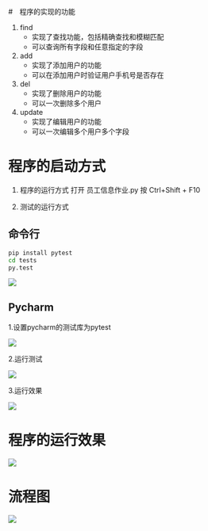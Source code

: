 #　程序的实现的功能

1. find
   - 实现了查找功能，包括精确查找和模糊匹配
   - 可以查询所有字段和任意指定的字段
2. add
   - 实现了添加用户的功能
   - 可以在添加用户时验证用户手机号是否存在
3. del
   - 实现了删除用户的功能
   - 可以一次删除多个用户
4. update
   - 实现了编辑用户的功能
   - 可以一次编辑多个用户多个字段

# 程序的启动方式

1. 程序的运行方式
    打开 员工信息作业.py
    按 Ctrl+Shift + F10

2. 测试的运行方式

## 命令行

```bash
pip install pytest
cd tests
py.test
```
![](https://note.youdao.com/yws/public/resource/25c28a56313e704ba2ac0e27d5bdc186/xmlnote/06BAD52DCA044E2B9E1F6B1BB160E803/3097)

## Pycharm

1.设置pycharm的测试库为pytest

![](https://note.youdao.com/yws/public/resource/25c28a56313e704ba2ac0e27d5bdc186/xmlnote/C26B5133F4A74E779B41596618DBEBE1/3099)

2.运行测试

![](https://note.youdao.com/yws/public/resource/25c28a56313e704ba2ac0e27d5bdc186/xmlnote/74CFC9420A0B4D9FB17347FE9ED83C83/3101)

3.运行效果

![](https://note.youdao.com/yws/public/resource/25c28a56313e704ba2ac0e27d5bdc186/xmlnote/29CF318DF4A1486DA659F62087B2B9A8/3103)

# 程序的运行效果

![](https://note.youdao.com/yws/public/resource/25c28a56313e704ba2ac0e27d5bdc186/xmlnote/77C6881926DE4ED59EBCACD843098C90/3108)

# 流程图

![](https://note.youdao.com/yws/public/resource/25c28a56313e704ba2ac0e27d5bdc186/xmlnote/A8241908A35448DDA17ECC6C3D6B652B/3106)

